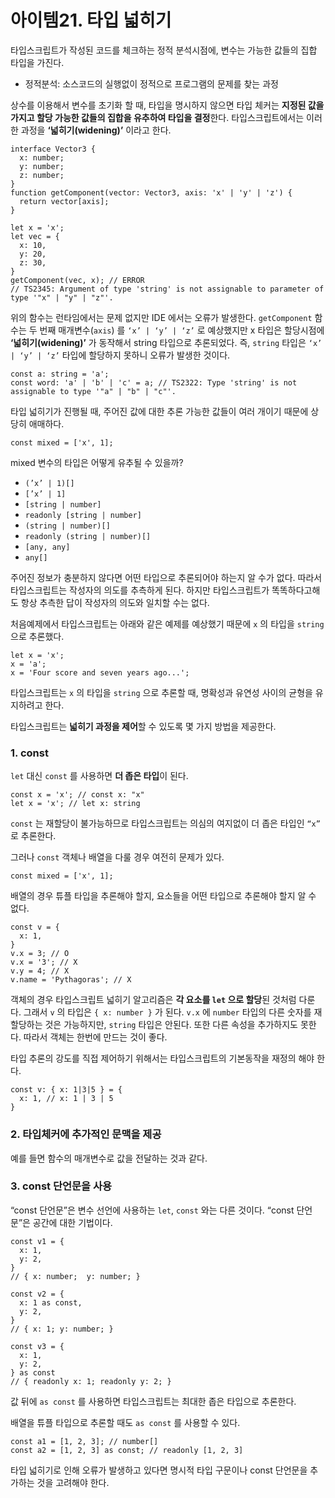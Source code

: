 # 아이템21. 타입 넓히기

타입스크립트가 작성된 코드를 체크하는 정적 분석시점에, 변수는 가능한 값들의 집합 타입을 가진다.

- 정적분석: 소스코드의 실행없이 정적으로 프로그램의 문제를 찾는 과정

상수를 이용해서 변수를 초기화 할 때, 타입을 명시하지 않으면 타입 체커는 **지정된 값을 가지고 할당 가능한 값들의 집합을 유추하여 타입을 결정**한다. 타입스크립트에서는 이러한 과정을 **‘넓히기(widening)’** 이라고 한다.

```tsx
interface Vector3 {
  x: number;
  y: number;
  z: number;
}
function getComponent(vector: Vector3, axis: 'x' | 'y' | 'z') {
  return vector[axis];
}

let x = 'x';
let vec = {
  x: 10,
  y: 20,
  z: 30,
}
getComponent(vec, x); // ERROR
// TS2345: Argument of type 'string' is not assignable to parameter of type '"x" | "y" | "z"'.
```

위의 함수는 런타임에서는 문제 없지만 IDE 에서는 오류가 발생한다. `getComponent` 함수는 두 번째 매개변수(`axis`) 를 `‘x’ | ‘y’ | ‘z’` 로 예상했지만 x 타입은 할당시점에 **‘넓히기(widening)’** 가 동작해서 string 타입으로 추론되었다. 즉, `string` 타입은 `‘x’ | ‘y’ | ‘z’` 타입에 할당하지 못하니 오류가 발생한 것이다.

```tsx
const a: string = 'a';
const word: 'a' | 'b' | 'c' = a; // TS2322: Type 'string' is not assignable to type '"a" | "b" | "c"'.
```

타입 넓히기가 진행될 때, 주어진 값에 대한 추론 가능한 값들이 여러 개이기 때문에 상당히 애매하다.

```tsx
const mixed = ['x', 1];
```

mixed 변수의 타입은 어떻게 유추될 수 있을까?

- `(’x’ | 1)[]`
- `[’x’ | 1]`
- `[string | number]`
- `readonly [string | number]`
- `(string | number)[]`
- `readonly (string | number)[]`
- `[any, any]`
- `any[]`

주어진 정보가 충분하지 않다면 어떤 타입으로 추론되어야 하는지 알 수가 없다. 따라서 타입스크립트는 작성자의 의도를 추측하게 된다. 하지만 타입스크립트가 똑똑하다고해도 항상 추측한 답이 작성자의 의도와 일치할 수는 없다.

처음예제에서 타입스크립트는 아래와 같은 예제를 예상했기 때문에 `x` 의 타입을 `string` 으로 추론했다.

```tsx
let x = 'x';
x = 'a';
x = 'Four score and seven years ago...';
```

타입스크립트는 `x` 의 타입을 `string` 으로 추론할 때, 명확성과 유연성 사이의 균형을 유지하려고 한다.

타입스크립트는 **넓히기 과정을 제어**할 수 있도록 몇 가지 방법을 제공한다.

### **1. const**

`let` 대신 `const` 를 사용하면 **더 좁은 타입**이 된다.

```tsx
const x = 'x'; // const x: "x"
let x = 'x'; // let x: string
```

`const` 는 재할당이 불가능하므로 타입스크립트는 의심의 여지없이 더 좁은 타입인 `“x”` 로 추론한다.

그러나 `const` 객체나 배열을 다룰 경우 여전히 문제가 있다.

```tsx
const mixed = ['x', 1];
```

배열의 경우 튜플 타입을 추론해야 할지, 요소들을 어떤 타입으로 추론해야 할지 알 수 없다.

```tsx
const v = {
  x: 1,
}
v.x = 3; // O
v.x = '3'; // X
v.y = 4; // X
v.name = 'Pythagoras'; // X
```

객체의 경우 타입스크립트 넓히기 알고리즘은 **각 요소를 `let` 으로 할당**된 것처럼 다룬다. 그래서 `v` 의 타입은 `{ x: number }` 가 된다. `v.x` 에 `number` 타입의 다른 숫자를 재할당하는 것은 가능하지만, `string` 타입은 안된다. 또한 다른 속성을 추가하지도 못한다. 따라서 객체는 한번에 만드는 것이 좋다.

타입 추론의 강도를 직접 제어하기 위해서는 타입스크립트의 기본동작을 재정의 해야 한다.

```tsx
const v: { x: 1|3|5 } = {
  x: 1, // x: 1 | 3 | 5
}
```

### **2. 타입체커에 추가적인 문맥을 제공**

예를 들면 함수의 매개변수로 값을 전달하는 것과 같다.

### **3. const 단언문을 사용**

“const 단언문”은 변수 선언에 사용하는 `let`, `const` 와는 다른 것이다. “const 단언문”은 공간에 대한 기법이다.

```tsx
const v1 = {
  x: 1,
  y: 2,
}
// { x: number;  y: number; }

const v2 = {
  x: 1 as const,
  y: 2,
}
// { x: 1; y: number; }

const v3 = {
  x: 1,
  y: 2,
} as const
// { readonly x: 1; readonly y: 2; }
```

값 뒤에 `as const` 를 사용하면 타입스크립트는 최대한 좁은 타입으로 추론한다.

배열을 튜플 타입으로 추론할 때도 `as const` 를 사용할 수 있다.

```tsx
const a1 = [1, 2, 3]; // number[]
const a2 = [1, 2, 3] as const; // readonly [1, 2, 3]
```

타입 넓히기로 인해 오류가 발생하고 있다면 명시적 타입 구문이나 const 단언문을 추가하는 것을 고려해야 한다.
